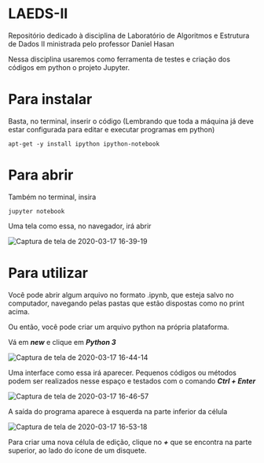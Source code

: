 # LAEDS-II
Repositório dedicado à disciplina de Laboratório de Algoritmos e Estrutura de Dados II ministrada pelo professor Daniel Hasan

Nessa disciplina usaremos como ferramenta de testes e criação dos códigos em python o projeto Jupyter. 

# Para instalar

Basta, no terminal, inserir o código (Lembrando que toda a máquina já deve estar configurada para editar e executar programas em python)

```
apt-get -y install ipython ipython-notebook
```

# Para abrir

Também no terminal, insira

```
jupyter notebook
```
Uma tela como essa, no navegador, irá abrir

![Captura de tela de 2020-03-17 16-39-19](https://user-images.githubusercontent.com/42523044/76894968-e0c5ba00-686d-11ea-9cb0-f90bbc7a17ba.png)

# Para utilizar

Você pode abrir algum arquivo no formato .ipynb, que esteja salvo no computador, navegando pelas pastas que estão dispostas como no print acima. 

Ou então, você pode criar um arquivo python na própria plataforma. 

Vá em ***new*** e clique em ***Python 3***

![Captura de tela de 2020-03-17 16-44-14](https://user-images.githubusercontent.com/42523044/76895339-90029100-686e-11ea-81ab-996c8d58ff1d.png)

Uma interface como essa irá aparecer. Pequenos códigos ou métodos podem ser realizados nesse espaço e testados com o comando ***Ctrl + Enter***

![Captura de tela de 2020-03-17 16-46-57](https://user-images.githubusercontent.com/42523044/76895522-ef60a100-686e-11ea-9de6-bbc0a361a134.png)

A saída do programa aparece à esquerda na parte inferior da célula

![Captura de tela de 2020-03-17 16-53-18](https://user-images.githubusercontent.com/42523044/76895986-d1477080-686f-11ea-9af3-b5eb2e0c4239.png)

Para criar uma nova célula de edição, clique no ***+*** que se encontra na parte superior, ao lado do ícone de um disquete. 
